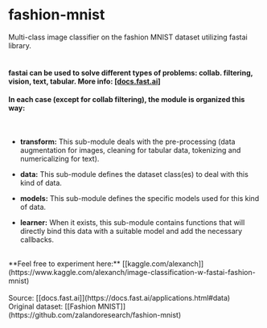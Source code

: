 # fashion-mnist
Multi-class image classifier on the fashion MNIST dataset utilizing fastai library.
 <br />
 <br />
#### fastai can be used to solve different types of problems: collab. filtering, vision, text, tabular. More info: [[docs.fast.ai]]( https://docs.fast.ai/applications.html#data)
#### In each case (except for collab filtering), the module is organized this way:
 <br />
 
- **transform:**
  This sub-module deals with the pre-processing (data augmentation for images, cleaning for tabular data, tokenizing and numericalizing for text).
  
-  **data:**
   This sub-module defines the dataset class(es) to deal with this kind of data.
   
-  **models:**
   This sub-module defines the specific models used for this kind of data.
   
-  **learner:**
   When it exists, this sub-module contains functions that will directly bind this data with a suitable model and add the necessary callbacks.
  <br />
**Feel free to experiment here:** [[kaggle.com/alexanch]](https://www.kaggle.com/alexanch/image-classification-w-fastai-fashion-mnist)   
 <br /> <br />
Source: [[docs.fast.ai]](https://docs.fast.ai/applications.html#data) <br />
Original dataset: [[Fashion MNIST]](https://github.com/zalandoresearch/fashion-mnist)
